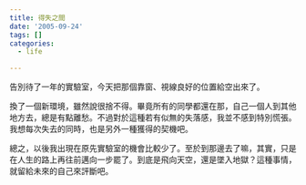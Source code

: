 ```yaml
---
title: 得失之間
date: '2005-09-24'
tags: []
categories:
  - life

---
```

告別待了一年的實驗室，今天把那個靠窗、視線良好的位置給空出來了。  
  
換了一個新環境，雖然說很捨不得。畢竟所有的同學都還在那，自己一個人到其他地方去，總是有點離愁。不過對於這種若有似無的失落感，我並不感到特別慌張。我想每次失去的同時，也是另外一種獲得的契機吧。  
  
總之，以後我出現在原先實驗室的機會比較少了。至於到那邊去了嘛，其實，只是在人生的路上再往前邁向一步罷了。到底是飛向天空，還是墜入地獄？這種事情，就留給未來的自己來評斷吧。